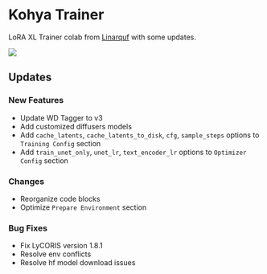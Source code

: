 # Kohya Trainer 
LoRA XL Trainer colab from [Linarquf](https://github.com/Linaqruf/kohya-trainer) with some updates. 

[![](https://img.shields.io/static/v1?message=Open%20in%20Colab&logo=googlecolab&labelColor=5c5c5c&color=0f80c1&label=%20&style=for-the-badge)](https://colab.research.google.com/github/Spr-Aachen/kohya-trainer/blob/main/kohya_LoRA_trainer_XL.ipynb)


## Updates

### New Features
- Update WD Tagger to v3
- Add customized diffusers models
- Add `cache_latents`, `cache_latents_to_disk`, `cfg`, `sample_steps` options to `Training Config` section
- Add `train_unet_only`, `unet_lr`, `text_encoder_lr` options to `Optimizer Config` section

### Changes
- Reorganize code blocks
- Optimize `Prepare Environment` section

### Bug Fixes
- Fix LyCORIS version 1.8.1
- Resolve env conflicts
- Resolve hf model download issues